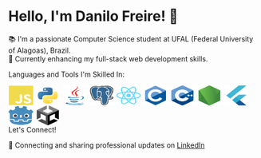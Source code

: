 # Hello, I'm Danilo Freire! 👋  
📚 I'm a passionate Computer Science student at UFAL (Federal University of Alagoas), Brazil.  
🌱 Currently enhancing my full-stack web development skills.  
  
Languages and Tools I'm Skilled In:  

<div>
  <!-- Icons for languages and tools -->
  <img align="center" alt="JavaScript" height="40" width="50" src="https://raw.githubusercontent.com/devicons/devicon/master/icons/javascript/javascript-plain.svg">
  <img align="center" alt="Python" height="40" width="50" src="https://raw.githubusercontent.com/devicons/devicon/master/icons/python/python-original.svg">
  <img align="center" alt="Java" height="40" width="50" src="https://raw.githubusercontent.com/devicons/devicon/master/icons/java/java-original.svg">
  <img align="center" alt="PostgreSQL" height="40" width="50" src="https://raw.githubusercontent.com/devicons/devicon/master/icons/postgresql/postgresql-original.svg">
  <img align="center" alt="React" height="40" width="50" src="https://raw.githubusercontent.com/devicons/devicon/master/icons/react/react-original.svg">
  <img align="center" alt="C" height="40" width="50" src="https://raw.githubusercontent.com/devicons/devicon/master/icons/c/c-original.svg">
  <img align="center" alt="C++" height="40" width="50" src="https://raw.githubusercontent.com/devicons/devicon/master/icons/cplusplus/cplusplus-original.svg">
  <img align="center" alt="Node.js" height="40" width="50" src="https://raw.githubusercontent.com/devicons/devicon/master/icons/nodejs/nodejs-original.svg">
  <img align="center" alt="Flutter" height="40" width="50" src="https://raw.githubusercontent.com/devicons/devicon/master/icons/flutter/flutter-original.svg">
  <img align="center" alt="Godot" height="40" width="50" src="https://raw.githubusercontent.com/devicons/devicon/master/icons/godot/godot-original.svg">
  <img align="center" alt="Unity" height="40" width="50" src="https://raw.githubusercontent.com/devicons/devicon/master/icons/unity/unity-original.svg">
</div>
Let's Connect!

💼 Connecting and sharing professional updates on <a href='https://www.linkedin.com/in/danilo-v-freire/'>LinkedIn</a>
